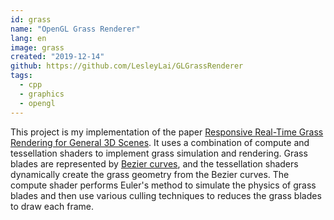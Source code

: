 ```yaml
---
id: grass
name: "OpenGL Grass Renderer"
lang: en
image: grass
created: "2019-12-14"
github: https://github.com/LesleyLai/GLGrassRenderer
tags:
  - cpp
  - graphics
  - opengl
---
```


This project is my implementation of the paper [Responsive Real-Time Grass Rendering for General 3D Scenes](https://www.cg.tuwien.ac.at/research/publications/2017/JAHRMANN-2017-RRTG/JAHRMANN-2017-RRTG-draft.pdf). It uses a combination of compute and tessellation shaders to implement grass simulation and rendering. Grass blades are represented by [Bezier curves](https://en.wikipedia.org/wiki/B%C3%A9zier_curve), and the tessellation shaders dynamically create the grass geometry from the Bezier curves. The compute shader performs Euler's method to simulate the physics of grass blades and then use various culling techniques to reduces the grass blades to draw each frame.

